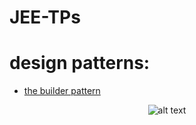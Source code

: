 # JEE-TPs

# design patterns:

* [the builder pattern](https://dzone.com/articles/design-patterns-the-builder-pattern)


<div align="center">



![alt text](https://github.com/ilkou/JEE-TPs/tree/main/resources/design-pattern.jpg "design-pattern-types")

</div>

